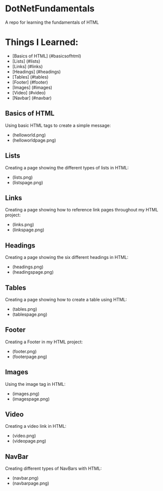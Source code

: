 # DotNetFundamentals
A repo for learning the fundamentals of HTML


# Things I Learned:
* [Basics of HTML] (#basicsofhtml)
* [Lists] (#lists)
* [Links] (#links)
* [Headings] (#headings)
* [Tables] (#tables)
* [Footer] (#footer)
* [Images] (#images)
* [Video] (#video)
* [Navbar] (#navbar)

## Basics of HTML
Using basic HTML tags to create a simple message:
* (helloworld.png)
* (helloworldpage.png)

## Lists
Creating a page showing the different types of lists in HTML:
* (lists.png)
* (listspage.png)

## Links
Creating a page showing how to reference link pages throughout my HTML project:
* (links.png)
* (linkspage.png)

## Headings
Creating a page showing the six different headings in HTML:
* (headings.png)
* (headingspage.png)

## Tables
Creating a page showing how to create a table using HTML:
* (tables.png)
* (tablespage.png)

## Footer
Creating a Footer in my HTML project:
* (footer.png)
* (footerpage.png)

## Images
Using the image tag in HTML:
* (images.png)
* (imagespage.png)

## Video
Creating a video link in HTML:
* (video.png)
* (videopage.png)

## NavBar
Creating different types of NavBars with HTML:
* (navbar.png)
* (navbarpage.png)

